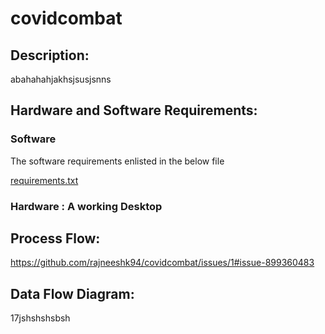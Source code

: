 # covidcombat
## Description: 
abahahahjakhsjsusjsnns
## Hardware and Software Requirements: 
### Software
The software requirements enlisted in the below file

[requirements.txt](https://github.com/rajneeshk94/covidcombat/blob/main/covidcombat/requirements.txt)

### Hardware : A working Desktop

## Process Flow:
https://github.com/rajneeshk94/covidcombat/issues/1#issue-899360483

## Data Flow Diagram:
17jshshshsbsh
